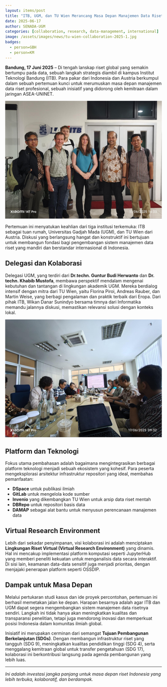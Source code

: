 ```yaml
---
layout: items/post
title: "ITB, UGM, dan TU Wien Merancang Masa Depan Manajemen Data Riset"
date: 2025-06-17
author: SENADA-UGM
categories: [collaboration, research, data-management, international]
image: /assets/images/news/tu-wien-collaboration-2025-1.jpg
badges:
  - person=GBH
  - person=KM
---
```


**Bandung, 17 Juni 2025** – Di tengah lanskap riset global yang semakin bertumpu pada data, sebuah langkah strategis diambil di kampus Institut Teknologi Bandung (ITB). Para pakar dari Indonesia dan Austria berkumpul dalam sebuah pertemuan kunci untuk merumuskan masa depan manajemen data riset profesional, sebuah inisiatif yang didorong oleh kemitraan dalam jaringan ASEA-UNINET.

![Pertemuan kolaborasi ITB, UGM, dan TU Wien](/assets/images/news/tu-wien-collaboration-2025-1.jpg)

Pertemuan ini menyatukan keahlian dari tiga institusi terkemuka: ITB sebagai tuan rumah, Universitas Gadjah Mada (UGM), dan TU Wien dari Austria. Diskusi yang berlangsung hangat dan konstruktif ini bertujuan untuk membangun fondasi bagi pengembangan sistem manajemen data riset yang mandiri dan berstandar internasional di Indonesia.

## Delegasi dan Kolaborasi

Delegasi UGM, yang terdiri dari **Dr.techn. Guntur Budi Herwanto** dan **Dr. techn. Khabib Mustofa**, membawa perspektif mendalam mengenai kebutuhan dan tantangan di lingkungan akademik UGM. Mereka berdialog intensif dengan mitra dari TU Wien, yaitu Florina Piroi, Andreas Rauber, dan Martin Weise, yang berbagi pengalaman dan praktik terbaik dari Eropa. Dari pihak ITB, Wikan Danar Sunindyo bersama timnya dari Informatika memandu jalannya diskusi, memastikan relevansi solusi dengan konteks lokal.

![Diskusi intensif para ahli](/assets/images/news/tu-wien-collaboration-2025-2.jpg)

## Platform dan Teknologi

Fokus utama pembahasan adalah bagaimana mengintegrasikan berbagai platform teknologi menjadi sebuah ekosistem yang kohesif. Para peserta mengeksplorasi arsitektur infrastruktur repositori yang ideal, membahas pemanfaatan:

- **DSpace** untuk publikasi ilmiah
- **GitLab** untuk mengelola kode sumber
- **Invenio** yang dikembangkan TU Wien untuk arsip data riset mentah
- **DBRepo** untuk repositori basis data
- **DAMAP** sebagai alat bantu untuk menyusun perencanaan manajemen data

## Virtual Research Environment

Lebih dari sekadar penyimpanan, visi kolaborasi ini adalah menciptakan **Lingkungan Riset Virtual (Virtual Research Environment)** yang dinamis. Hal ini mencakup implementasi platform komputasi seperti JupyterHub yang memberi peneliti kekuatan untuk menganalisis data secara interaktif. Di sisi lain, keamanan data-data sensitif juga menjadi prioritas, dengan menjajaki penerapan platform seperti OSSDIP.

## Dampak untuk Masa Depan

Melalui pertukaran studi kasus dan ide proyek percontohan, pertemuan ini berhasil memetakan jalan ke depan. Harapan besarnya adalah agar ITB dan UGM dapat segera mengembangkan sistem manajemen data risetnya sendiri. Langkah ini tidak hanya akan meningkatkan kualitas dan transparansi penelitian, tetapi juga mendorong inovasi dan memperkuat posisi Indonesia dalam komunitas ilmiah global.

Inisiatif ini merupakan cerminan dari semangat **Tujuan Pembangunan Berkelanjutan (SDGs)**. Dengan membangun infrastruktur riset yang tangguh (SDG 9), meningkatkan kualitas pendidikan tinggi (SDG 4), serta menggalang kemitraan global untuk transfer pengetahuan (SDG 17), kolaborasi ini berkontribusi langsung pada agenda pembangunan yang lebih luas.

---

*Ini adalah investasi jangka panjang untuk masa depan riset Indonesia yang lebih terbuka, kolaboratif, dan berdampak.*